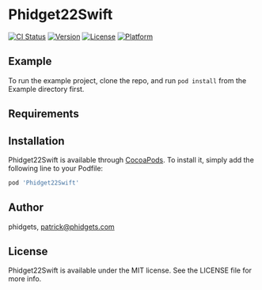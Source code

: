 # Phidget22Swift

[![CI Status](http://img.shields.io/travis/phidgets/Phidget22Swift.svg?style=flat)](https://travis-ci.org/phidgets/Phidget22Swift)
[![Version](https://img.shields.io/cocoapods/v/Phidget22Swift.svg?style=flat)](http://cocoapods.org/pods/Phidget22Swift)
[![License](https://img.shields.io/cocoapods/l/Phidget22Swift.svg?style=flat)](http://cocoapods.org/pods/Phidget22Swift)
[![Platform](https://img.shields.io/cocoapods/p/Phidget22Swift.svg?style=flat)](http://cocoapods.org/pods/Phidget22Swift)

## Example

To run the example project, clone the repo, and run `pod install` from the Example directory first.

## Requirements

## Installation

Phidget22Swift is available through [CocoaPods](http://cocoapods.org). To install
it, simply add the following line to your Podfile:

```ruby
pod 'Phidget22Swift'
```

## Author

phidgets, patrick@phidgets.com

## License

Phidget22Swift is available under the MIT license. See the LICENSE file for more info.
